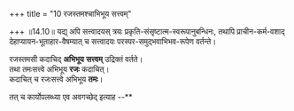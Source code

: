 +++
title = "10 रजस्तमश्चाभिभूय सत्त्वम्"

+++
॥14.10॥ यद्य् अपि सत्त्वादयस् त्रयः प्रकृति-संसृष्टात्म-स्वरूपानुबन्धिनः, तथापि प्राचीन-कर्म-वशाद् देहाप्यायन-भूताहार-वैषम्यात् च सत्त्वादयः परस्पर-समुद्भवाभिभव-रूपेण वर्तन्ते। 

रजस्तमसी कदाचिद् **अभिभूय** **सत्त्वम्** उद्रिक्तं वर्तते।  
तथा तमःसत्त्वे अभिभूय **रजः** कदाचित्।  
कदाचित् च रजःसत्त्वे अभिभूय **तमः**।

तत् च कार्योपलब्ध्या एव अवगच्छेद् इत्याह --**
